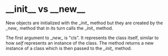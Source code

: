 <h1>__init__ vs __new__</h1>

New objects are initialized with the \__init__ method but they are created 
by the *\__new__* method that in its turn calls the \__init__ method. 

The first argument to \__new__ is "cls". It represents the class itself, 
similar to how *self* represents an instance of the class. The method returns 
a new instance of a class which is then passed to the *\__init__* method. 

